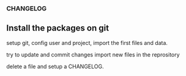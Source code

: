 ### CHANGELOG

## Install the packages on git

setup git, config user and project, import the first files and data.

try to update and commit changes
import new files in the reprository

delete a file and setup a CHANGELOG.